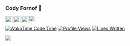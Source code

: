 ### Cody Fornof 🧸
<a href="https://twitter.com/Cody_James8">
  <img align="left" alt="Cody Fornof's Twitter" width="22px" src="https://raw.githubusercontent.com/peterthehan/peterthehan/master/assets/twitter.svg" />
</a>
<a href="https://www.linkedin.com/in/cody-fornof-47975a198/">
  <img align="left" alt="Cody Fornof's LinkedIN" width="22px" src="https://raw.githubusercontent.com/peterthehan/peterthehan/master/assets/linkedin.svg" />
</a>
<a href="https://leetcode.com/CodyFornof/">
  <img align="left" alt="Cody Fornof's Leetcode" width="22px" src="https://leetcode.com/_next/static/images/logo-dark-c96c407d175e36c81e236fcfdd682a0b.png" />
</a>
<img src="https://visitor-badge.glitch.me/badge?page_id=CodyFornof.CodyFornof" />


[![WakaTime Code Time](https://img.shields.io/badge/code%20time-00%3A05-blue.svg)](https://wakatime.com/@CodyFornof)
[![Profile Views](https://img.shields.io/badge/dynamic/json.svg?label=profile%20views&url=https%3A%2F%2Fapi.github.com%2Fusers%2FCodyFornof%2Fprofile&query=$.views&colorB=blue)](https://github.com/CodyFornof)
[![Lines Written](https://img.shields.io/badge/dynamic/json.svg?label=lines%20written&url=https%3A%2F%2Fapi.github.com%2Fusers%2FCodyFornof%2Fprofile&query=$.public_repositories+%2B+$.followers&colorB=blue)](https://github.com/CodyFornof)

<a href="https://wakatime.com"><img src="https://wakatime.com/share/@32130c20-64f0-4429-902f-883d1ba0450d/7709a231-d0e2-4e50-a285-da5fdefd2257.png" /></a>

<!--START_SECTION:waka-->
<!--END_SECTION:waka-->

<!--
**CodyFornof/CodyFornof** is a ✨ _special_ ✨ repository because its `README.md` (this file) appears on your GitHub profile.

Here are some ideas to get you started:

- 🔭 I’m currently working on ...
- 🌱 I’m currently learning ...
- 👯 I’m looking to collaborate on ...
- 🤔 I’m looking for help with ...
- 💬 Ask me about ...
- 📫 How to reach me: ...
- 😄 Pronouns: ...
- ⚡ Fun fact: ...
-->

